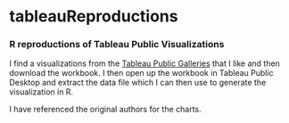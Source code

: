 # tableauReproductions
### R reproductions of Tableau Public Visualizations
I find a visualizations from the [Tableau Public Galleries](https://public.tableau.com/en-gb/gallery) that I like and then download the workbook. I then open up the workbook in Tableau Public Desktop and extract the data file which I can then use to generate the visualization in R.

I have referenced the original authors for the charts.
